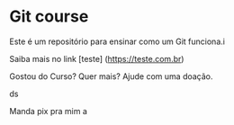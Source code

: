 # Git course

Este é um repositório para ensinar como um Git funciona.i

Saiba mais no link [teste] (https://teste.com.br)

Gostou do Curso? Quer mais? Ajude com uma doação.

ds

Manda pix pra mim
a
